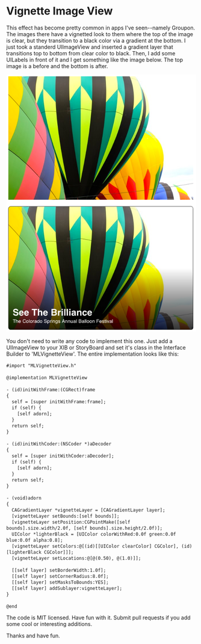 Vignette Image View
===================================

This effect has become pretty common in apps I've seen--namely Groupon. The images there have a vignetted look to them where the top of the image is clear, but they transition to a black color via a gradient at the bottom. I just took a standerd UIImageView and inserted a gradient layer that transitions top to bottom from clear color to black. Then, I add some UILabels in front of it and I get something like the image below. The top image is a before and the bottom is after.

![Vignette Image](vignette.png)

You don't need to write any code to implement this one. Just add a UIImageView to your XIB or StoryBoard and set it's class in the Interface Builder to 'MLVignetteView'. The entire implementation looks like this:

```
#import "MLVignetteView.h"

@implementation MLVignetteView

- (id)initWithFrame:(CGRect)frame
{
  self = [super initWithFrame:frame];
  if (self) {
    [self adorn];
  }
  return self;
}

- (id)initWithCoder:(NSCoder *)aDecoder
{
  self = [super initWithCoder:aDecoder];
  if (self) {
    [self adorn];
  }
  return self;
}

- (void)adorn
{
  CAGradientLayer *vignetteLayer = [CAGradientLayer layer];
  [vignetteLayer setBounds:[self bounds]];
  [vignetteLayer setPosition:CGPointMake([self bounds].size.width/2.0f, [self bounds].size.height/2.0f)];
  UIColor *lighterBlack = [UIColor colorWithRed:0.0f green:0.0f blue:0.0f alpha:0.8];
  [vignetteLayer setColors:@[(id)[[UIColor clearColor] CGColor], (id)[lighterBlack CGColor]]];
  [vignetteLayer setLocations:@[@(0.50), @(1.0)]];
  
  [[self layer] setBorderWidth:1.0f];
  [[self layer] setCornerRadius:8.0f];
  [[self layer] setMasksToBounds:YES];
  [[self layer] addSublayer:vignetteLayer];
}

@end
```

The code is MIT licensed. Have fun with it. Submit pull requests if you add some cool or interesting additions. 

Thanks and have fun.


